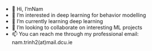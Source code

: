 - 👋 Hi, I’mNam
- 👀 I’m interested in deep learning for behavior modelling 
- 🌱 I’m currently learning deep learning 
- 💞️ I’m looking to collaborate on interesting ML projects
- 📫 You can reach me through my professional email: nam.trinh2(at)mail.dcu.ie

<!---
nam-trinh/nam-trinh is a ✨ special ✨ repository because its `README.md` (this file) appears on your GitHub profile.
You can click the Preview link to take a look at your changes.
--->
